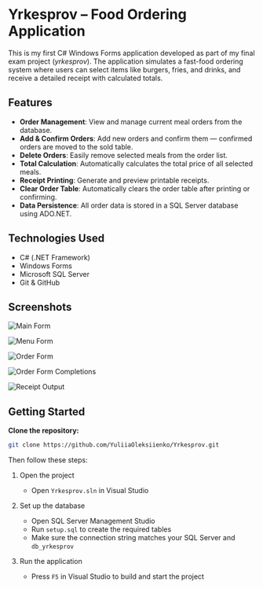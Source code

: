 # Yrkesprov – Food Ordering Application

This is my first C# Windows Forms application developed as part of my final exam project (*yrkesprov*). The application simulates a fast-food ordering system where users can select items like burgers, fries, and drinks, and receive a detailed receipt with calculated totals.

## Features

- **Order Management**: View and manage current meal orders from the database.
- **Add & Confirm Orders**: Add new orders and confirm them — confirmed orders are moved to the sold table.
- **Delete Orders**: Easily remove selected meals from the order list.
- **Total Calculation**: Automatically calculates the total price of all selected meals.
- **Receipt Printing**: Generate and preview printable receipts.
- **Clear Order Table**: Automatically clears the order table after printing or confirming.
- **Data Persistence**: All order data is stored in a SQL Server database using ADO.NET.


## Technologies Used

- C# (.NET Framework)
- Windows Forms
- Microsoft SQL Server
- Git & GitHub

## Screenshots

![Main Form](https://github.com/user-attachments/assets/b7b7220e-6f6c-4a8b-bea0-2c7462fd303b)

![Menu Form](https://github.com/user-attachments/assets/96a4adbf-e64f-47da-9e18-8ccc2a3226bc)

![Order Form](https://github.com/user-attachments/assets/9b249be0-a445-4ff1-8f33-ed118818bb96)

![Order Form Completions](https://github.com/user-attachments/assets/ca45c84f-3826-40a9-a792-8ffb543b7a01)

![Receipt Output](https://github.com/user-attachments/assets/d09fd3f6-327a-4e76-bb9c-6d7085047dbd)


## Getting Started

**Clone the repository:**

```bash
git clone https://github.com/YuliiaOleksiienko/Yrkesprov.git
```

Then follow these steps:

1. Open the project
   - Open `Yrkesprov.sln` in Visual Studio

2. Set up the database
   - Open SQL Server Management Studio
   - Run `setup.sql` to create the required tables
   - Make sure the connection string matches your SQL Server and `db_yrkesprov`

3. Run the application
   - Press `F5` in Visual Studio to build and start the project











